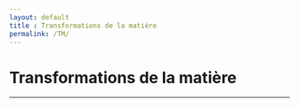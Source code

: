 ```yaml
---
layout: default
title : Transformations de la matière
permalink: /TM/
---
```


# Transformations de la matière

---
